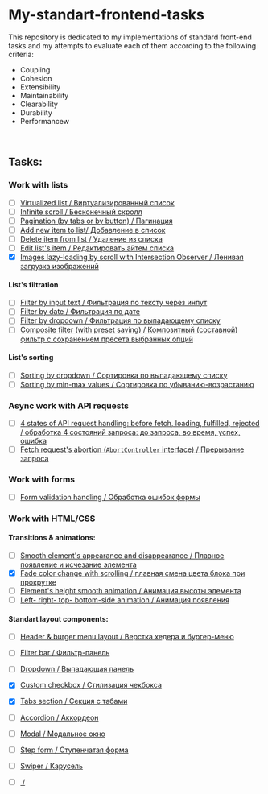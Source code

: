 # My-standart-frontend-tasks
This repository is dedicated to my implementations of standard front-end tasks and my attempts to evaluate each of them according to the following criteria:
* Coupling
* Cohesion
* Extensibility
* Maintainability
* Clearability
* Durability
* Performancew

<br/>

## Tasks:
### Work with lists
- [ ] [Virtualized list / Виртуализированный список]()
- [ ] [Infinite scroll / Бесконечный скролл]()
- [ ] [Pagination (by tabs or by button) / Пагинация]()
- [ ] [Add new item to list/ Добавление в список]()
- [ ] [Delete item from list / Удаление из списка]()
- [ ] [Edit list's item / Редактировать айтем списка]()
- [x] [Images lazy-loading by scroll with Intersection Observer / Ленивая загрузка изображений](https://github.com/proehavshiy/image-lazy-loading/tree/main)
#### List's filtration
- [ ] [Filter by input text / Фильтрация по тексту через инпут]()
- [ ] [Filter by date / Фильтрация по дате]()
- [ ] [Filter by dropdown / Фильтрация по выпадающему списку]()
- [ ] [Composite filter (with preset saving) / Композитный (составной) фильтр с сохранением пресета выбранных опций]()
#### List's sorting
- [ ] [Sorting by dropdown / Сортировка по выпадающему списку]()
- [ ] [Sorting by min-max values / Сортировка по убыванию-возрастанию]()
### Async work with API requests
- [ ] [4 states of API request handling: before fetch, loading, fulfilled, rejected / обработка 4 состояний запроса: до запроса, во время, успех, ошибка ]()
- [ ] [Fetch request's abortion (`AbortController` interface) / Прерывание запроса]()
### Work with forms
- [ ] [Form validation handling / Обработка ошибок формы]()
### Work with HTML/CSS
#### Transitions & animations:
- [ ] [Smooth element's appearance and disappearance / Плавное появление и исчезание элемента]()
- [x] [Fade color change with scrolling / плавная смена цвета блока при прокрутке](https://github.com/proehavshiy/fade-color-change-with-scrolling/tree/main)
- [ ] [Element's height smooth animation / Анимация высоты элемента]()
- [ ] [Left- right- top- bottom-side animation / Анимация появления]()
#### Standart layout components:
- [ ] [Header & burger menu layout / Верстка хедера и бургер-меню]()
- [ ] [Filter bar / Фильтр-панель]()
- [ ] [Dropdown / Выпадающая панель]()
- [x] [Custom checkbox / Стилизация чекбокса](https://github.com/proehavshiy/My-standart-frontend-tasks/blob/main/CustomCheckBox.md)
- [x] [Tabs section / Секция с табами](https://github.com/proehavshiy/My-standart-frontend-tasks/blob/main/Tabs.MD)
- [ ] [Accordion / Аккордеон]()
- [ ] [Modal / Модальное окно]()
- [ ] [Step form / Ступенчатая форма]()
- [ ] [Swiper / Карусель]()
- [ ] [ / ]()

